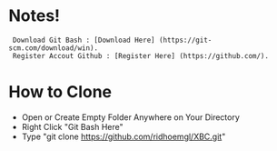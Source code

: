 # Notes!

```
 Download Git Bash : [Download Here] (https://git-scm.com/download/win).
 Register Accout Github : [Register Here] (https://github.com/).
```
# How to Clone

- Open or Create Empty Folder Anywhere on Your Directory
- Right Click "Git Bash Here"
- Type "git clone https://github.com/ridhoemgl/XBC.git"
